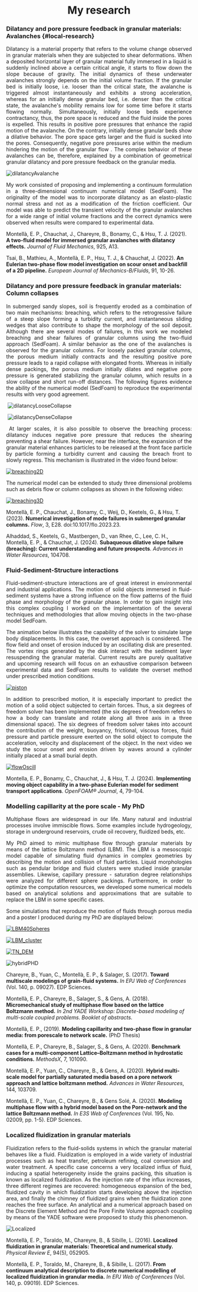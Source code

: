 <!-- ---
layout: page
title: My research
--- -->

<h1 style="text-align: center;">My research</h1>



### Dilatancy and pore pressure feedback in granular materials: Avalanches {#local-research}


<p align="justify"> Dilatancy is a material property that refers to the volume change observed in granular materials when they are subjected to shear deformations. When a deposited horizontal layer of granular material fully immersed in a liquid is suddenly inclined above a certain critical angle, it starts to flow down the slope because of gravity. The initial dynamics of these underwater avalanches strongly depends on the initial volume fraction. If the granular bed is initially loose, i.e. looser than the critical state, the avalanche is triggered almost instantaneously and exhibits a strong acceleration, whereas for an initially dense granular bed, i.e. denser than the critical state, the avalanche's mobility remains low for some time before it starts flowing normally. Simultaneously, initially loose beds experience contractancy, thus, the pore space is reduced and the fluid inside the pores is expelled. This results in positive pore pressures that enhance the rapid motion of the avalanche. On the contrary, initially dense granular beds show a dilative behavior. The pore space gets larger and the fluid is sucked into the pores. Consequently, negative pore pressures arise within the medium hindering the motion of the granular flow . The complex behavior of these avalanches can be, therefore, explained by a combination of geometrical granular dilatancy and pore pressure feedback on the granular media. </p>


![dilatancyAvalanche](/../../assets/img/Research/graphicalAbstract_110.jpg "dilatancyAvalanche")

<p align="justify"> My work consisted of proposing and implementing a continuum formulation in a three-dimensional continuum numerical model (SedFoam). The originality of the model was to incorporate dilatancy as an elasto-plastic normal stress and not as a modification of the friction coefficient. Our model was able to predict the transient velocity of the granular avalanches for a wide range of initial volume fractions and the correct dynamics were observed when results were compared to experimental data. </p>

Montellà, E. P., Chauchat, J., Chareyre, B., Bonamy, C., & Hsu, T. J. (2021). **A two-fluid model for immersed granular avalanches with dilatancy effects.** _Journal of Fluid Mechanics_, 925, A13.

Tsai, B., Mathieu, A., Montellà, E. P., Hsu, T. J., & Chauchat, J. (2022). **An Eulerian two-phase flow model investigation on scour onset and backfill of a 2D pipeline.** _European Journal of Mechanics-B/Fluids_, 91, 10-26.

### Dilatancy and pore pressure feedback in granular materials: Column collapses


<p align="justify"> In submerged sandy slopes, soil is frequently eroded as a combination of two main mechanisms: breaching, which refers to the retrogressive failure of a steep slope forming a turbidity current, and instantaneous sliding wedges that also contribute to shape the morphology of the soil deposit. Although there are several modes of failures, in this work we modeled breaching and shear failures of granular columns using the two-fluid approach (SedFoam). A similar behavior as the one of the avalanches is observed for the granular columns. For loosely packed granular columns, the porous medium initially contracts and the resulting positive pore pressure leads to a rapid collapse with elongated fronts. Whereas in initially dense packings, the porous medium initially dilates and negative pore pressure is generated stabilizing the granular column, which results in a slow collapse and short run-off distances. The following figures evidence the ability of the numerical model (SedFoam) to reproduce the experimental results with very good agreement.
 </p>



 ![dilatancyLooseCollapse](/../../assets/img/Research/MapVolumeFraction_Loose_EduRheology.png "dilatancyLooseCollapse")

 ![dilatancyDenseCollapse](/../../assets/img/Research/MapVolumeFraction_Dense_EduRheology.png "dilatancyDenseCollapse")


<p align="justify">
 At larger scales, it is also possible to observe the breaching process: dilatancy induces negative pore pressure that reduces the shearing preventing a shear failure. However, near the interface, the expansion of the granular material enhances particles to be released at the front face particle by particle forming a turbidity current and causing the breach front to slowly regress. This mechanism is illustrated in the video found below: </p>

[![breaching2D](https://res.cloudinary.com/marcomontalbano/image/upload/v1700913410/video_to_markdown/images/youtube--dqECnAv2w3I-c05b58ac6eb4c4700831b2b3070cd403.jpg)](https://www.youtube.com/watch?v=dqECnAv2w3I "breaching2D")


<p align="justify"> The numerical model can be extended to study three dimensional problems such as debris flow or column collapses as shown in the following video: </p>

[![breaching3D](https://res.cloudinary.com/marcomontalbano/image/upload/v1700913576/video_to_markdown/images/youtube--RntLKNUhWPI-c05b58ac6eb4c4700831b2b3070cd403.jpg)](https://www.youtube.com/watch?v=RntLKNUhWPI "breaching3D")




Montellà, E. P., Chauchat, J., Bonamy, C., Weij, D., Keetels, G., & Hsu, T. (2023). **Numerical investigation of mode failures in submerged granular columns.** _Flow_, 3, E28. doi:10.1017/flo.2023.23.


Alhaddad, S., Keetels, G., Mastbergen, D., van Rhee, C., Lee, C. H., Montellà, E. P., & Chauchat, J. (2024). **Subaqueous dilative slope failure (breaching): Current understanding and future prospects**. _Advances in Water Resources_, 104708.



### Fluid-Sediment-Structure interactions
<p align="justify"> Fluid-sediment-structure interactions are of great interest in environmental and industrial applications. The motion of solid objects immersed in fluid-sediment systems have a strong influence on the flow patterns of the fluid phase and morphology of the granular phase. In order to gain insight into this complex coupling I worked on the implementation of the several techniques and methodologies that allow moving objects in the two-phase model SedFoam. </p>

<p align="justify"> The animation below illustrates the capability of the solver to simulate large body displacements. In this case, the overset approach is considered. The flow field and onset of erosion induced by an oscillating disk are presented. The vortex rings generated by the disk interact with the sediment layer resuspending the granular material. Current results are purely qualitative and upcoming research will focus on an exhaustive comparison between experimental data and SedFoam results to validate the overset method under prescribed motion conditions. </p>

[![piston](https://res.cloudinary.com/marcomontalbano/image/upload/v1700913774/video_to_markdown/images/youtube--db6a0Ud7eYg-c05b58ac6eb4c4700831b2b3070cd403.jpg)](https://www.youtube.com/watch?v=db6a0Ud7eYg "piston")

<p align="justify"> In addition to prescribed motion, it is especially important to predict the motion of a solid object subjected to certain forces. Thus, a six degrees of freedom solver has been implemented (the six degrees of freedom refers to how a body can translate and rotate along all three axis in a three dimensional space). The six degrees of freedom solver takes into account the contribution of the weight, buoyancy, frictional, viscous forces, fluid pressure and particle pressure exerted on the solid object to compute the acceleration, velocity and displacement of the object. In the next video we study the scour onset and erosion driven by waves around a cylinder initially placed at a small burial depth. </p>

[![flowOscill](https://res.cloudinary.com/marcomontalbano/image/upload/v1700913838/video_to_markdown/images/youtube--RnNJ1kF3Jxg-c05b58ac6eb4c4700831b2b3070cd403.jpg)](https://www.youtube.com/watch?v=RnNJ1kF3Jxg "flowOscill")



Montella, E. P., Bonamy, C., Chauchat, J., & Hsu, T. J. (2024). **Implementing moving object capability in a two-phase Eulerian model for sediment transport applications**. _OpenFOAM® Journal_, 4, 79-104.

### Modelling capillarity at the pore scale - My PhD


<p align="justify"> Multiphase flows are widespread in our life. Many natural and industrial processes involve immiscible flows. Some examples include hydrogeology, storage in underground reservoirs, crude oil recovery, fluidized beds, etc.</p>

<p align="justify"> My PhD aimed to mimic multiphase flow through granular materials by means of the lattice Boltzmann method (LBM). The LBM is a mesoscopic model capable of simulating fluid dynamics in complex geometries by describing the motion and collision of fluid particles. Liquid morphologies such as pendular bridge and fluid clusters were studied inside granular assemblies. Likewise, capillary pressure - saturation degree relationships were analyzed for different sphere packings. Furthermore, in order to optimize the computation resources, we developed some numerical models based on analytical solutions and approximations that are suitable to replace the LBM in some specific cases.</p>

<p align="justify"> Some simulations that reproduce the motion of fluids through porous media and a poster I produced during my PhD are displayed below:
</p>



[![LBM40Spheres](https://res.cloudinary.com/marcomontalbano/image/upload/v1700913907/video_to_markdown/images/youtube--0LoxTFFLXgg-c05b58ac6eb4c4700831b2b3070cd403.jpg)](https://www.youtube.com/watch?v=0LoxTFFLXgg "LBM40Spheres")


[![LBM_cluster](https://res.cloudinary.com/marcomontalbano/image/upload/v1700913942/video_to_markdown/images/youtube--6OtqC1uG360-c05b58ac6eb4c4700831b2b3070cd403.jpg)](https://www.youtube.com/watch?v=6OtqC1uG360 "LBM_cluster")

[![TN_DEM](https://res.cloudinary.com/marcomontalbano/image/upload/v1700914021/video_to_markdown/images/youtube--DF4VReQLwjo-c05b58ac6eb4c4700831b2b3070cd403.jpg)](https://www.youtube.com/watch?v=DF4VReQLwjo "TN_DEM")



![hybridPHD](/../../assets/img/Research/hybrid.jpg "hybridPHD")



Chareyre, B., Yuan, C., Montellà, E. P., & Salager, S. (2017). **Toward multiscale modelings of grain-fluid systems.** _In EPJ Web of Conferences_ (Vol. 140, p. 09027). EDP Sciences.

Montellà, E. P., Chareyre, B., Salager, S., & Gens, A. (2018). **Micromechanical study of multiphase flow based on the lattice Boltzmann method.** _In 2nd YADE Workshop: Discrete-based modeling of multi-scale coupled problems. Booklet of abstracts._

Montellà, E. P., (2019). **Modeling capillarity and two-phase flow in granular media: from porescale to network scale.** (PhD Thesis)


Montellà, E. P., Chareyre, B., Salager, S., & Gens, A. (2020). **Benchmark cases for a multi-component Lattice–Boltzmann method in hydrostatic conditions.** _MethodsX_, 7, 101090.

Montellà, E. P., Yuan, C., Chareyre, B., & Gens, A. (2020). **Hybrid multi-scale model for partially saturated media based on a pore network approach and lattice boltzmann method.** _Advances in Water Resources_, 144, 103709.

Montellà, E. P., Yuan, C., Chareyre, B., & Gens Solé, A. (2020). **Modeling multiphase flow with a hybrid model based on the Pore-network and the lattice Boltzmann method.** _In E3S Web of Conferences_ (Vol. 195, No. 02009, pp. 1-5). EDP Sciences.


### Localized fluidization in granular materials



<p align="justify"> Fluidization refers to the fluid-solids systems in which the granular material behaves like a fluid. Fluidization is employed in a wide variety of industrial processes such as heat transfer, petroleum refining, coal conversion and water treatment. A specific case concerns a very localized influx of fluid, inducing a spatial heterogeneity inside the grains packing, this situation is known as localized fluidization. As the injection rate of the influx increases, three different regimes are recovered: homogeneous expansion of the bed, fluidized cavity in which fluidization starts developing above the injection area, and finally the chimney of fluidized grains when the fluidization zone reaches the free surface. An analytical and a numerical approach based on the Discrete Element Method and the Pore Finite Volume approach coupling by means of the YADE software were proposed to study this phenomenon.
 </p>


![Localized](/../../assets/img/Research/localized.jpg "Localized")

Montellà, E. P., Toraldo, M., Chareyre, B., & Sibille, L. (2016). **Localized fluidization in granular materials: Theoretical and numerical study.** _Physical Review E_, 94(5), 052905.

Montellà, E. P., Toraldo, M., Chareyre, B., & Sibille, L. (2017). **From continuum analytical description to discrete numerical modelling of localized fluidization in granular media.** _In EPJ Web of Conferences_ (Vol. 140, p. 09019). EDP Sciences.
